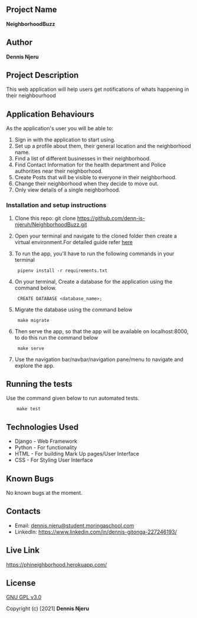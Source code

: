 ## Project Name 
**NeighborhoodBuzz**


## Author
**Dennis Njeru**

## Project Description
This web application will help users get notifications of whats happening in their neighbourhood


## Application Behaviours
As the application's user you will be able to:
1. Sign in with the application to start using.
2. Set up a profile about them, their general location and the neighborhood name.
3. Find a list of different businesses in their neighborhood.
4. Find Contact Information for the health department and Police authorities near their neighborhood.
5. Create Posts that will be visible to everyone in their neighborhood.
6. Change their neighborhood when they decide to move out.
7. Only view details of a single neighborhood.


### Installation and setup instructions
1. Clone this repo: git clone https://github.com/denn-is-njeruh/NeighborhoodBuzz.git

2. Open your terminal and navigate to the cloned folder then create a virtual environment.For detailed guide refer  [here](https://realpython.com/pipenv-guide/)

3. To run the app, you'll have to run the following commands in your terminal

        pipenv install -r requirements.txt

4. On your terminal, Create a database for the application using the command below.

        CREATE DATABASE <database_name>;

5. Migrate the database using the command below

        make migrate

6. Then serve the app, so that the app will be available on localhost:8000, to do this run the command below

        make serve

7. Use the navigation bar/navbar/navigation pane/menu to navigate and explore the app.


## Running the tests
Use the command given below to run automated tests.

        make test


## Technologies Used
* Django - Web Framework
* Python - For functionality
* HTML - For building Mark Up pages/User Interface
* CSS - For Styling User Interface


## Known Bugs
No known bugs at the moment.


## Contacts
* Email: dennis.njeru@student.moringaschool.com 
* LinkedIn: https://www.linkedin.com/in/dennis-gitonga-227246193/


## Live Link
https://phineighborhood.herokuapp.com/


## License 
[GNU GPL v3.0](./LICENSE)


Copyright (c) [2021] **Dennis Njeru**